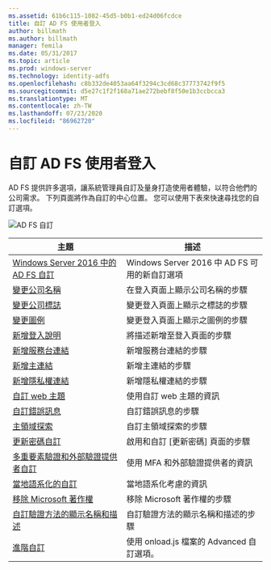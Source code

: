 ```yaml
---
ms.assetid: 61b6c115-1082-45d5-b0b1-ed24d06fcdce
title: 自訂 AD FS 使用者登入
author: billmath
ms.author: billmath
manager: femila
ms.date: 05/31/2017
ms.topic: article
ms.prod: windows-server
ms.technology: identity-adfs
ms.openlocfilehash: c8b332de4053aa64f3294c3cd68c37773742f9f5
ms.sourcegitcommit: d5e27c1f2f168a71ae272bebf8f50e1b3ccbcca3
ms.translationtype: MT
ms.contentlocale: zh-TW
ms.lasthandoff: 07/23/2020
ms.locfileid: "86962720"
---
```

# <a name="ad-fs-user-sign-in-customization"></a>自訂 AD FS 使用者登入


AD FS 提供許多選項，讓系統管理員自訂及量身打造使用者體驗，以符合他們的公司需求。  下列頁面將作為自訂的中心位置。  您可以使用下表來快速尋找您的自訂選項。



![AD FS 自訂](media/AD-FS-user-sign-in-customization/ADFS_Blue_Custom2.png) 
    
  







主題|描述|
-----|-----|
[Windows Server 2016 中的 AD FS 自訂](./ad-fs-customization-in-windows-server.md)|Windows Server 2016 中 AD FS 可用的新自訂選項|
[變更公司名稱](Change-the-company-name-on-the-AD-FS-sign-in-page.md)|在登入頁面上顯示公司名稱的步驟|
[變更公司標誌](Change-the-company-logo-on-the-AD-FS-sign-in-page.md)|變更登入頁面上顯示之標誌的步驟|
[變更圖例](Change-the-illustration-on-the-AD-FS-sign-in-page.md)|變更登入頁面上顯示之圖例的步驟|
[新增登入說明](Add-sign-in-page-description.md)|將描述新增至登入頁面的步驟|
[新增服務台連結](Add-Help-Desk-Link.md)|新增服務台連結的步驟|
[新增主連結](Add-Home-Link.md)|新增主連結的步驟|
[新增隱私權連結](Add-Privacy-Link.md)|新增隱私權連結的步驟|
[自訂 web 主題](Custom-Web-Themes-in-AD-FS.md)|使用自訂 web 主題的資訊
[自訂錯誤訊息](Custom-error-messages-for-AD-FS-sign-in-page.md)|自訂錯誤訊息的步驟
[主領域探索](Home-Realm-Discovery-Customization.md)|自訂主領域探索的步驟|
[更新密碼自訂](Update-password-customization.md)|啟用和自訂 [更新密碼] 頁面的步驟|
[多重要素驗證和外部驗證提供者自訂](Multi-factor-authentication-and-external-auth-providers-customization.md)|使用 MFA 和外部驗證提供者的資訊|
[當地語系化的自訂](Customization-for-Localization.md)|當地語系化考慮的資訊
[移除 Microsoft 著作權](Remove-the-Microsoft-copyright.md)|移除 Microsoft 著作權的步驟
[自訂驗證方法的顯示名稱和描述](Customize-the-display-names-and-descriptions-for-authentication-methods.md)|自訂驗證方法的顯示名稱和描述的步驟
[進階自訂](Advanced-Customization-of-AD-FS-Sign-in-Pages.md)|使用 onload.js 檔案的 Advanced 自訂選項。
